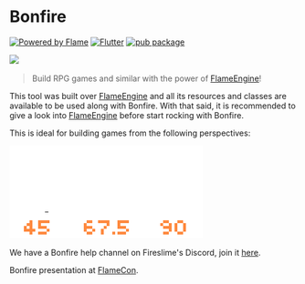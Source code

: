 
# Bonfire

[![Powered by Flame](https://img.shields.io/badge/Powered%20by-%F0%9F%94%A5-orange.svg)](https://flame-engine.org)
[![Flutter](https://img.shields.io/badge/Made%20with-Flutter-blue.svg)](https://flutter.dev/)
[![pub package](https://img.shields.io/pub/v/bonfire.svg)](https://pub.dev/packages/bonfire)

![](_media/example.gif)

> Build RPG games and similar with the power of [FlameEngine](https://flame-engine.org/)!

This tool was built over [FlameEngine](https://flame-engine.org/) and all its resources and classes are available to be used along with Bonfire. With that said, it is recommended to give a look into [FlameEngine](https://flame-engine.org/) before start rocking with Bonfire.  

This is ideal for building games from the following perspectives:

![](_media/perspectiva.png)

We have a Bonfire help channel on Fireslime's Discord, join it [here](https://discord.gg/8HXD2t).

Bonfire presentation at [FlameCon](https://www.youtube.com/watch?v=2DdiNrAAuBg&t=2s).